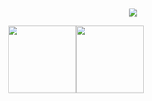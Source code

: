 <h1 align="center"> <a href="https://sunguoqi.com/"> <img src="https://readme-typing-svg.herokuapp.com/?lines=console.log(%22Hello%2C%20World!%22);阿巴阿巴阿巴&center=true&size=27"> </a> </h1>

<img align="" height="137px" src="https://github-readme-stats.vercel.app/api?username=ciMoco&hide_title=true&hide_border=true&show_icons=true&include_all_commits=true&line_height=21&bg_color=0,EC6C6C,FFD479,FFFC79,73FA79&theme=graywhite&locale=cn" /><img align="" height="137px" src="https://github-readme-stats.vercel.app/api/top-langs/?username=ciMoco&hide_title=true&hide_border=true&layout=compact&bg_color=0,73FA79,73FDFF,D783FF&theme=graywhite&locale=cn" />

